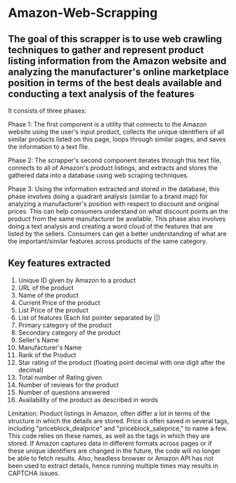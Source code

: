 # Amazon-Web-Scrapping

## The goal of this scrapper is to use web crawling techniques to gather and represent product listing information from the Amazon website and analyzing the manufacturer's online marketplace position in terms of the best deals available and conducting a text analysis of the features

It consists of three phases: 

Phase 1: The first component is a utility that connects to the Amazon website using the user's input product, collects the unique identifiers of all similar products listed on this page, loops through similar pages, and saves the information to a text file. 

Phase 2: The scrapper's second component iterates through this text file, connects to all of Amazon's product listings, and extracts and stores the gathered data into a database using web scraping techniques. 

Phase 3: Using the information extracted and stored in the database, this phase involves doing a quadrant analysis (similar to a brand map) for analyzing a manufacturer's position with respect to discount and original prices. This can help consumers understand on what discount points an the product from the same manufacturer be available. This phase also involves doing a text analysis and creating a word cloud of the features that are listed by the sellers. Consumers can get a better understanding of what are the important/similar features across products of the same category. 


## Key features extracted 
1. Unique ID given by Amazon to a product
2. URL of the product
3. Name of the product
4. Current Price of the product
5. List Price of the product
6. List of features (Each list pointer separated by ||)
7. Primary category of the product
8. Secondary category of the product
9. Seller's Name
10. Manufacturer's Name
11. Rank of the Product
12. Star rating of the product (floating point decimal with one digit after the decimal)
13. Total number of Rating given
14. Number of reviews for the product
15. Number of questions answered
16. Availability of the product as described in words
                              

Limitation: Product listings in Amazon, often differ a lot in terms of the structure in which the details are stored. Price is often saved in several tags, including "priceblock_dealprice" and "priceblock_saleprice," to name a few. This code relies on these names, as well as the tags in which they are stored. If Amazon captures data in different formats across pages or if these unique identifiers are changed in the future, the code will no longer be able to fetch results. Also, headless browser or Amazon API has not been used to extract details, hence running multiple times may results in CAPTCHA issues. 
